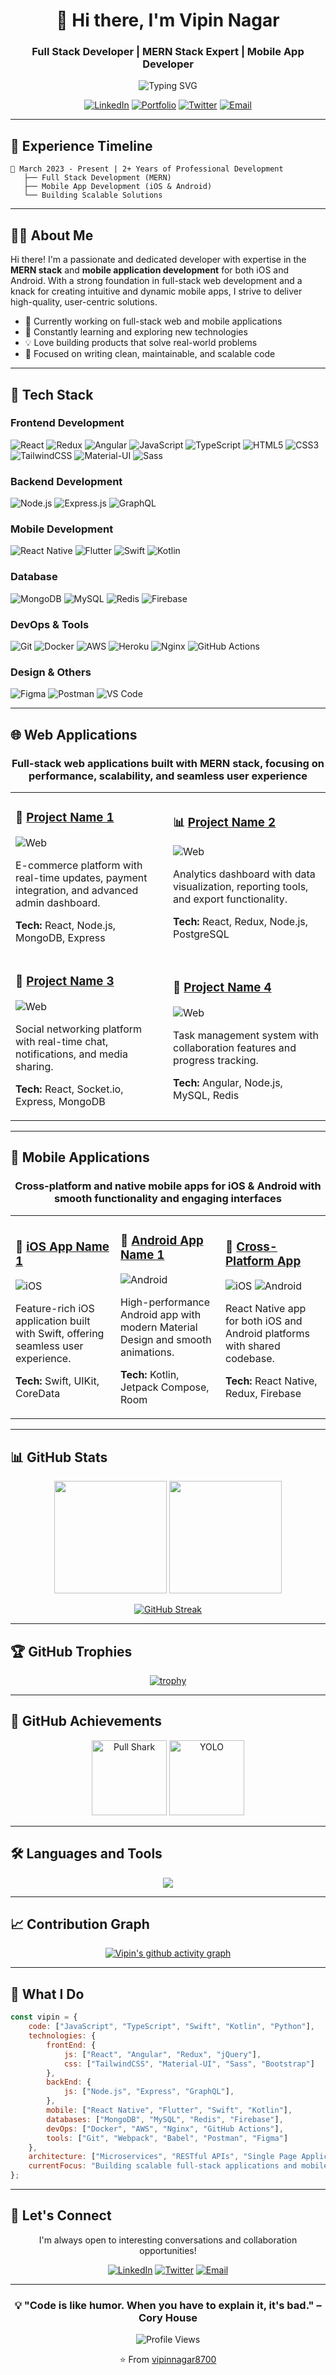 <div align="center">
  
# 👋 Hi there, I'm Vipin Nagar

### Full Stack Developer | MERN Stack Expert | Mobile App Developer

<img src="https://readme-typing-svg.herokuapp.com?font=Fira+Code&weight=600&size=28&pause=1000&color=6366F1&center=true&vCenter=true&random=false&width=600&lines=Full+Stack+Developer;MERN+Stack+Specialist;iOS+%26+Android+Developer;Building+Amazing+Products!" alt="Typing SVG" />

</div>

<div align="center">

[![LinkedIn](https://img.shields.io/badge/LinkedIn-0077B5?style=for-the-badge&logo=linkedin&logoColor=white)](YOUR_LINKEDIN_URL)
[![Portfolio](https://img.shields.io/badge/Portfolio-FF5722?style=for-the-badge&logo=google-chrome&logoColor=white)](YOUR_PORTFOLIO_URL)
[![Twitter](https://img.shields.io/badge/Twitter-1DA1F2?style=for-the-badge&logo=twitter&logoColor=white)](YOUR_TWITTER_URL)
[![Email](https://img.shields.io/badge/Email-D14836?style=for-the-badge&logo=gmail&logoColor=white)](mailto:YOUR_EMAIL)

</div>

---

## 📅 Experience Timeline

```
🚀 March 2023 - Present | 2+ Years of Professional Development
   ├── Full Stack Development (MERN)
   ├── Mobile App Development (iOS & Android)
   └── Building Scalable Solutions
```

---

## 👨‍💻 About Me

Hi there! I'm a passionate and dedicated developer with expertise in the **MERN stack** and **mobile application development** for both iOS and Android. With a strong foundation in full-stack web development and a knack for creating intuitive and dynamic mobile apps, I strive to deliver high-quality, user-centric solutions.

- 🔭 Currently working on full-stack web and mobile applications
- 🌱 Constantly learning and exploring new technologies
- 💡 Love building products that solve real-world problems
- 🎯 Focused on writing clean, maintainable, and scalable code

---

## 🚀 Tech Stack

### Frontend Development
![React](https://img.shields.io/badge/React-20232A?style=for-the-badge&logo=react&logoColor=61DAFB)
![Redux](https://img.shields.io/badge/Redux-593D88?style=for-the-badge&logo=redux&logoColor=white)
![Angular](https://img.shields.io/badge/Angular-DD0031?style=for-the-badge&logo=angular&logoColor=white)
![JavaScript](https://img.shields.io/badge/JavaScript-F7DF1E?style=for-the-badge&logo=javascript&logoColor=black)
![TypeScript](https://img.shields.io/badge/TypeScript-007ACC?style=for-the-badge&logo=typescript&logoColor=white)
![HTML5](https://img.shields.io/badge/HTML5-E34F26?style=for-the-badge&logo=html5&logoColor=white)
![CSS3](https://img.shields.io/badge/CSS3-1572B6?style=for-the-badge&logo=css3&logoColor=white)
![TailwindCSS](https://img.shields.io/badge/Tailwind_CSS-38B2AC?style=for-the-badge&logo=tailwind-css&logoColor=white)
![Material-UI](https://img.shields.io/badge/Material--UI-0081CB?style=for-the-badge&logo=material-ui&logoColor=white)
![Sass](https://img.shields.io/badge/Sass-CC6699?style=for-the-badge&logo=sass&logoColor=white)

### Backend Development
![Node.js](https://img.shields.io/badge/Node.js-43853D?style=for-the-badge&logo=node.js&logoColor=white)
![Express.js](https://img.shields.io/badge/Express.js-404D59?style=for-the-badge)
![GraphQL](https://img.shields.io/badge/GraphQL-E10098?style=for-the-badge&logo=graphql&logoColor=white)

### Mobile Development
![React Native](https://img.shields.io/badge/React_Native-20232A?style=for-the-badge&logo=react&logoColor=61DAFB)
![Flutter](https://img.shields.io/badge/Flutter-02569B?style=for-the-badge&logo=flutter&logoColor=white)
![Swift](https://img.shields.io/badge/Swift-FA7343?style=for-the-badge&logo=swift&logoColor=white)
![Kotlin](https://img.shields.io/badge/Kotlin-0095D5?style=for-the-badge&logo=kotlin&logoColor=white)

### Database
![MongoDB](https://img.shields.io/badge/MongoDB-4EA94B?style=for-the-badge&logo=mongodb&logoColor=white)
![MySQL](https://img.shields.io/badge/MySQL-00000F?style=for-the-badge&logo=mysql&logoColor=white)
![Redis](https://img.shields.io/badge/Redis-DC382D?style=for-the-badge&logo=redis&logoColor=white)
![Firebase](https://img.shields.io/badge/Firebase-FFCA28?style=for-the-badge&logo=firebase&logoColor=black)

### DevOps & Tools
![Git](https://img.shields.io/badge/Git-F05032?style=for-the-badge&logo=git&logoColor=white)
![Docker](https://img.shields.io/badge/Docker-2496ED?style=for-the-badge&logo=docker&logoColor=white)
![AWS](https://img.shields.io/badge/AWS-232F3E?style=for-the-badge&logo=amazon-aws&logoColor=white)
![Heroku](https://img.shields.io/badge/Heroku-430098?style=for-the-badge&logo=heroku&logoColor=white)
![Nginx](https://img.shields.io/badge/Nginx-009639?style=for-the-badge&logo=nginx&logoColor=white)
![GitHub Actions](https://img.shields.io/badge/GitHub_Actions-2088FF?style=for-the-badge&logo=github-actions&logoColor=white)

### Design & Others
![Figma](https://img.shields.io/badge/Figma-F24E1E?style=for-the-badge&logo=figma&logoColor=white)
![Postman](https://img.shields.io/badge/Postman-FF6C37?style=for-the-badge&logo=postman&logoColor=white)
![VS Code](https://img.shields.io/badge/VS_Code-007ACC?style=for-the-badge&logo=visual-studio-code&logoColor=white)

---

## 🌐 Web Applications

<div align="center">

### Full-stack web applications built with MERN stack, focusing on performance, scalability, and seamless user experience

</div>

<table>
<tr>
<td width="50%">

### 🚀 [Project Name 1](YOUR_PROJECT_1_URL)
![Web](https://img.shields.io/badge/Platform-Web-4CAF50?style=flat-square)

E-commerce platform with real-time updates, payment integration, and advanced admin dashboard.

**Tech:** React, Node.js, MongoDB, Express

</td>
<td width="50%">

### 📊 [Project Name 2](YOUR_PROJECT_2_URL)
![Web](https://img.shields.io/badge/Platform-Web-4CAF50?style=flat-square)

Analytics dashboard with data visualization, reporting tools, and export functionality.

**Tech:** React, Redux, Node.js, PostgreSQL

</td>
</tr>

<tr>
<td width="50%">

### 💬 [Project Name 3](YOUR_PROJECT_3_URL)
![Web](https://img.shields.io/badge/Platform-Web-4CAF50?style=flat-square)

Social networking platform with real-time chat, notifications, and media sharing.

**Tech:** React, Socket.io, Express, MongoDB

</td>
<td width="50%">

### 🎯 [Project Name 4](YOUR_PROJECT_4_URL)
![Web](https://img.shields.io/badge/Platform-Web-4CAF50?style=flat-square)

Task management system with collaboration features and progress tracking.

**Tech:** Angular, Node.js, MySQL, Redis

</td>
</tr>
</table>

---

## 📱 Mobile Applications

<div align="center">

### Cross-platform and native mobile apps for iOS & Android with smooth functionality and engaging interfaces

</div>

<table>
<tr>
<td width="33%">

### 🍎 [iOS App Name 1](YOUR_IOS_APP_1_URL)
![iOS](https://img.shields.io/badge/Platform-iOS-000000?style=flat-square&logo=apple)

Feature-rich iOS application built with Swift, offering seamless user experience.

**Tech:** Swift, UIKit, CoreData

</td>
<td width="33%">

### 🤖 [Android App Name 1](YOUR_ANDROID_APP_1_URL)
![Android](https://img.shields.io/badge/Platform-Android-3DDC84?style=flat-square&logo=android)

High-performance Android app with modern Material Design and smooth animations.

**Tech:** Kotlin, Jetpack Compose, Room

</td>
<td width="33%">

### 📲 [Cross-Platform App](YOUR_CROSS_PLATFORM_APP_URL)
![iOS](https://img.shields.io/badge/iOS-000000?style=flat-square&logo=apple&logoColor=white)
![Android](https://img.shields.io/badge/Android-3DDC84?style=flat-square&logo=android&logoColor=white)

React Native app for both iOS and Android platforms with shared codebase.

**Tech:** React Native, Redux, Firebase

</td>
</tr>
</table>

---

## 📊 GitHub Stats

<div align="center">
  
<img height="180em" src="https://github-readme-stats.vercel.app/api?username=vipinnagar8700&show_icons=true&theme=tokyonight&include_all_commits=true&count_private=true"/>
<img height="180em" src="https://github-readme-stats.vercel.app/api/top-langs/?username=vipinnagar8700&layout=compact&langs_count=8&theme=tokyonight"/>

</div>

<div align="center">
  
[![GitHub Streak](https://github-readme-streak-stats.herokuapp.com/?user=vipinnagar8700&theme=tokyonight)](https://git.io/streak-stats)

</div>

---

## 🏆 GitHub Trophies

<div align="center">
  
[![trophy](https://github-profile-trophy.vercel.app/?username=vipinnagar8700&theme=darkhub&no-frame=true&row=1&column=7)](https://github.com/ryo-ma/github-profile-trophy)

</div>

---

## 🏅 GitHub Achievements

<div align="center">

<img src="https://github.githubassets.com/assets/pull-shark-default-498c279a747d.png" width="120" alt="Pull Shark">
<img src="https://github.githubassets.com/assets/yolo-default-be0bbff04951.png" width="120" alt="YOLO">

</div>

---

## 🛠️ Languages and Tools

<p align="center">
  <img src="https://skillicons.dev/icons?i=js,html,css,react,redux,angular,solidjs,svelte,nodejs,express,typescript,flutter,jquery,materialui,tailwind,sass,firebase,mongodb,mysql,redis,aws,heroku,md,graphql,github,git,githubactions,docker,nginx,babel,webpack,linux,vscode,figma,postman&perline=12" />
</p>

---

## 📈 Contribution Graph

<div align="center">

[![Vipin's github activity graph](https://github-readme-activity-graph.vercel.app/graph?username=vipinnagar8700&theme=react-dark&hide_border=true)](https://github.com/ashutosh00710/github-readme-activity-graph)

</div>

---

## 💼 What I Do

```javascript
const vipin = {
    code: ["JavaScript", "TypeScript", "Swift", "Kotlin", "Python"],
    technologies: {
        frontEnd: {
            js: ["React", "Angular", "Redux", "jQuery"],
            css: ["TailwindCSS", "Material-UI", "Sass", "Bootstrap"]
        },
        backEnd: {
            js: ["Node.js", "Express", "GraphQL"],
        },
        mobile: ["React Native", "Flutter", "Swift", "Kotlin"],
        databases: ["MongoDB", "MySQL", "Redis", "Firebase"],
        devOps: ["Docker", "AWS", "Nginx", "GitHub Actions"],
        tools: ["Git", "Webpack", "Babel", "Postman", "Figma"]
    },
    architecture: ["Microservices", "RESTful APIs", "Single Page Applications", "Progressive Web Apps"],
    currentFocus: "Building scalable full-stack applications and mobile experiences"
};
```

---

## 🤝 Let's Connect

<div align="center">

I'm always open to interesting conversations and collaboration opportunities!

[![LinkedIn](https://img.shields.io/badge/LinkedIn-Connect-0077B5?style=for-the-badge&logo=linkedin)](YOUR_LINKEDIN_URL)
[![Twitter](https://img.shields.io/badge/Twitter-Follow-1DA1F2?style=for-the-badge&logo=twitter)](YOUR_TWITTER_URL)
[![Email](https://img.shields.io/badge/Email-Contact-D14836?style=for-the-badge&logo=gmail)](mailto:YOUR_EMAIL)

</div>

---

<div align="center">

### 💡 "Code is like humor. When you have to explain it, it's bad." – Cory House

![Profile Views](https://komarev.com/ghpvc/?username=vipinnagar8700&color=blueviolet&style=for-the-badge)

⭐️ From [vipinnagar8700](https://github.com/vipinnagar8700)

</div>
